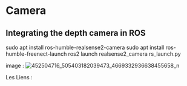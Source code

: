 # Camera
 
## Integrating the depth camera in ROS
sudo apt install ros-humble-realsense2-camera
sudo apt install ros-humble-freenect-launch
ros2 launch realsense2_camera rs_launch.py



 
image :
![452504716_505403182039473_4669332936638455658_n](https://github.com/user-attachments/assets/5ece12e3-bd4a-40cf-89a2-362e88bc7278)




 
 

 
Les Liens : 
